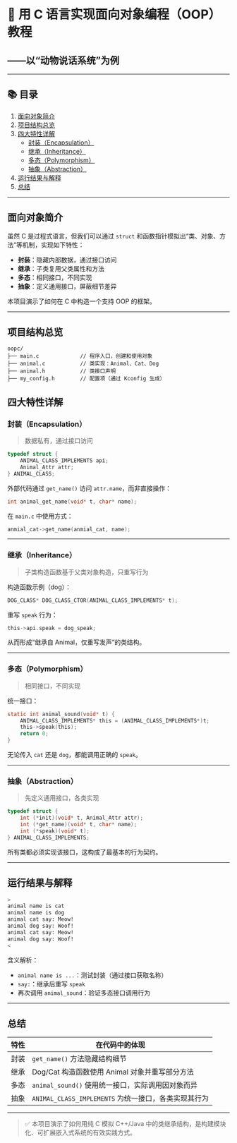 # 🧠 用 C 语言实现面向对象编程（OOP）教程  
## ——以“动物说话系统”为例

---

## 📚 目录

1. [面向对象简介](#面向对象简介)  
2. [项目结构总览](#项目结构总览)  
3. [四大特性详解](#四大特性详解)  
   - [封装（Encapsulation）](#封装encapsulation)  
   - [继承（Inheritance）](#继承inheritance)  
   - [多态（Polymorphism）](#多态polymorphism)  
   - [抽象（Abstraction）](#抽象abstraction)  
4. [运行结果与解释](#运行结果与解释)  
5. [总结](#总结)

---

## 面向对象简介

虽然 C 是过程式语言，但我们可以通过 `struct` 和函数指针模拟出“类、对象、方法”等机制，实现如下特性：

- **封装**：隐藏内部数据，通过接口访问  
- **继承**：子类复用父类属性和方法  
- **多态**：相同接口，不同实现  
- **抽象**：定义通用接口，屏蔽细节差异  

本项目演示了如何在 C 中构造一个支持 OOP 的框架。

---

## 项目结构总览

```text
oopc/
├── main.c             // 程序入口，创建和使用对象
├── animal.c           // 类实现：Animal、Cat、Dog
├── animal.h           // 类接口声明
├── my_config.h        // 配置项（通过 Kconfig 生成）
```

## 四大特性详解

### 封装（Encapsulation）

> 数据私有，通过接口访问

```c
typedef struct {
    ANIMAL_CLASS_IMPLEMENTS api;
    Animal_Attr attr;
} ANIMAL_CLASS;
```

外部代码通过 `get_name()` 访问 `attr.name`，而非直接操作：

```c
int animal_get_name(void* t, char* name);
```

在 `main.c` 中使用方式：

```c
anmial_cat->get_name(anmial_cat, name);
```

------

### 继承（Inheritance）

> 子类构造函数基于父类对象构造，只重写行为

构造函数示例（dog）：

```c
DOG_CLASS* DOG_CLASS_CTOR(ANIMAL_CLASS_IMPLEMENTS* t);
```

重写 `speak` 行为：

```c
this->api.speak = dog_speak;
```

从而形成“继承自 Animal，仅重写发声”的类结构。

------

### 多态（Polymorphism）

> 相同接口，不同实现

统一接口：

```c
static int animal_sound(void* t) {
    ANIMAL_CLASS_IMPLEMENTS* this = (ANIMAL_CLASS_IMPLEMENTS*)t;
    this->speak(this);
    return 0;
}
```

无论传入 `cat` 还是 `dog`，都能调用正确的 `speak`。

------

### 抽象（Abstraction）

> 先定义通用接口，各类实现

```c
typedef struct {
    int (*init)(void* t, Animal_Attr attr);
    int (*get_name)(void* t, char* name);
    int (*speak)(void* t);
} ANIMAL_CLASS_IMPLEMENTS;
```

所有类都必须实现该接口，这构成了最基本的行为契约。

------

## 运行结果与解释

```bash
>
animal name is cat
animal name is dog
animal cat say: Meow!
animal dog say: Woof!
animal cat say: Meow!
animal dog say: Woof!
<
```

含义解析：

- `animal name is ...`：测试封装（通过接口获取名称）
- `say:`：继承后重写 `speak`
- 再次调用 `animal_sound`：验证多态接口调用行为

------

## 总结

| 特性 | 在代码中的体现                                       |
| ---- | ---------------------------------------------------- |
| 封装 | `get_name()` 方法隐藏结构细节                        |
| 继承 | Dog/Cat 构造函数使用 Animal 对象并重写部分方法       |
| 多态 | `animal_sound()` 使用统一接口，实际调用因对象而异    |
| 抽象 | `ANIMAL_CLASS_IMPLEMENTS` 为统一接口，各类实现其行为 |

------

> ✅ 本项目演示了如何用纯 C 模拟 C++/Java 中的类继承结构，是构建模块化、可扩展嵌入式系统的有效实践方式。